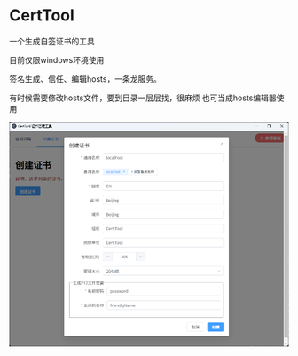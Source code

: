 # CertTool

一个生成自签证书的工具

目前仅限windows环境使用

签名生成、信任、编辑hosts，一条龙服务。

有时候需要修改hosts文件，要到目录一层层找，很麻烦
也可当成hosts编辑器使用

![./Readme.png](./Readme.png)
